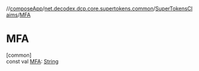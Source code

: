 //[composeApp](../../../index.md)/[net.decodex.dcp.core.supertokens.common](../index.md)/[SuperTokensClaims](index.md)/[MFA](-m-f-a.md)

# MFA

[common]\
const val [MFA](-m-f-a.md): [String](https://kotlinlang.org/api/latest/jvm/stdlib/kotlin/-string/index.html)
